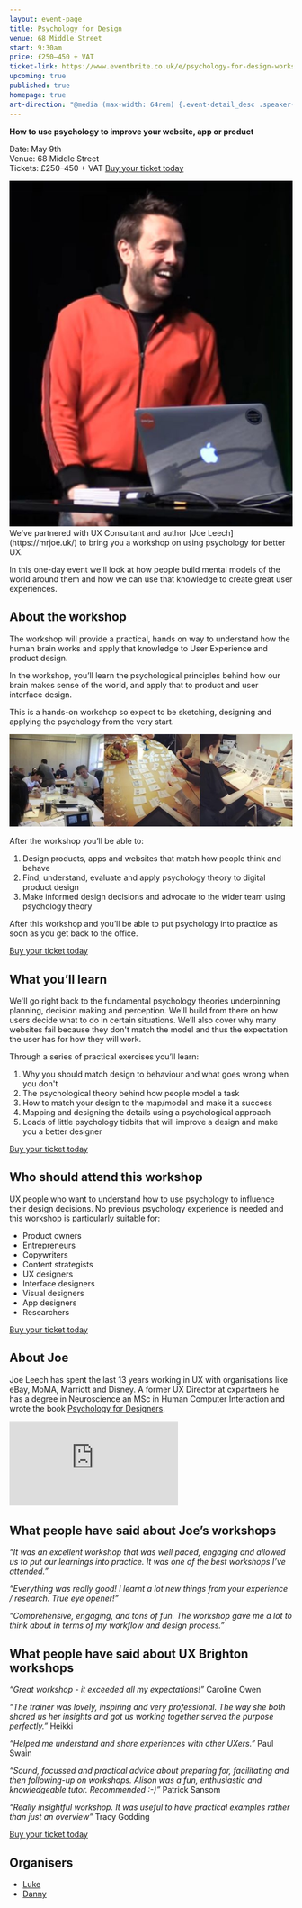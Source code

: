 ```yaml
---
layout: event-page  
title: Psychology for Design
venue: 68 Middle Street
start: 9:30am
price: £250–450 + VAT
ticket-link: https://www.eventbrite.co.uk/e/psychology-for-design-workshop-tickets-32720308323
upcoming: true
published: true
homepage: true
art-direction: "@media (max-width: 64rem) {.event-detail_desc .speaker-photo{width: 95%;}} @media (min-width: 65rem) {.event-detail_desc .speaker-photo {width: 30%; float: right}} .speaker-photo {margin: 0; padding: 0; border: 0}"
---
```


__How to use psychology to improve your website, app or product__

Date: May 9th  
Venue: 68 Middle Street  
Tickets: £250–450 + VAT
[Buy your ticket today](https://www.eventbrite.co.uk/e/psychology-for-design-workshop-tickets-32720308323)

<img id="joe-leech" src="../assets/2017-psychology-workshop/joe-leech.jpg" alt="Photo of Joe Leech" class="speaker-photo">
We’ve partnered with UX Consultant and author [Joe Leech](https://mrjoe.uk/) to bring you a workshop on using psychology for better UX.

In this one-day event we'll look at how people build mental models of the world around them and how we can use that knowledge to create great user experiences.

## About the workshop

The workshop will provide a practical, hands on way to understand how the human brain works and apply that knowledge to User Experience and product design.

In the workshop, you’ll learn the psychological principles behind how our brain makes sense of the world, and apply that to product and user interface design.

This is a hands-on workshop so expect to be sketching, designing and applying the psychology from the very start.

![people in Joe's workshop](../assets/2017-psychology-workshop/workshop_photos.jpg)

After the workshop you’ll be able to:

  1. Design products, apps and websites that match how people think and behave
  2. Find, understand, evaluate and apply psychology theory to digital product design
  3. Make informed design decisions and advocate to the wider team using psychology theory

After this workshop and you’ll be able to put psychology into practice as soon as you get back to the office.

[Buy your ticket today](https://www.eventbrite.co.uk/e/psychology-for-design-workshop-tickets-32720308323)

## What you’ll learn

We'll go right back to the fundamental psychology theories underpinning planning, decision making and perception. We'll build from there on how users decide what to do in certain situations. We’ll also cover why many websites fail because they don't match the model and thus the expectation the user has for how they will work.

Through a series of practical exercises you’ll learn:

1. Why you should match design to behaviour and what goes wrong when you don't
2. The psychological theory behind how people model a task
3. How to match your design to the map/model and make it a success
4. Mapping and designing the details using a psychological approach
5. Loads of little psychology tidbits that will improve a design and make you a better designer

[Buy your ticket today](https://www.eventbrite.co.uk/e/psychology-for-design-workshop-tickets-32720308323)

## Who should attend this workshop

UX people who want to understand how to use psychology to influence their design decisions. No previous psychology experience is needed and this workshop is particularly suitable for:

* Product owners
* Entrepreneurs
* Copywriters
* Content strategists
* UX designers
* Interface designers
* Visual designers
* App designers
* Researchers

[Buy your ticket today](https://www.eventbrite.co.uk/e/psychology-for-design-workshop-tickets-32720308323)

## About Joe

Joe Leech has spent the last 13 years working in UX with organisations like eBay, MoMA, Marriott and Disney. A former UX Director at cxpartners he has a degree in Neuroscience an MSc in Human Computer Interaction and wrote the book [Psychology for Designers](http://psychologyfordesigners.com/).

<div class="responsive-height-limiter"><div class="embed-container vga"><iframe src="https://www.youtube.com/embed/3-0NQ_bb4C8?list=PLxIVE2ZZ0maCWjZhoIAiL0lkif9_a2k7F" frameborder="0" scrolling="no" allowfullscreen></iframe></div></div>

## What people have said about Joe’s workshops

*“It was an excellent workshop that was well paced, engaging and allowed us to put our learnings into practice. It was one of the best workshops I’ve attended.”*

*“Everything was really good! I learnt a lot new things from your experience / research. True eye opener!”*

*“Comprehensive, engaging, and tons of fun. The workshop gave me a lot to think about in terms of my workflow and design process.”*

## What people have said about UX Brighton workshops

*“Great workshop - it exceeded all my expectations!”*
Caroline Owen

*“The trainer was lovely, inspiring and very professional. The way she both shared us her insights and got us working together served the purpose perfectly.”*
Heikki

*“Helped me understand and share experiences with other UXers.”*
Paul Swain

*“Sound, focussed and practical advice about preparing for, facilitating and then following-up on workshops. Alison was a fun, enthusiastic and knowledgeable tutor. Recommended :-)”*
Patrick Sansom

*“Really insightful workshop. It was useful to have practical examples rather than just an overview”*
Tracy Godding

[Buy your ticket today](https://www.eventbrite.co.uk/e/psychology-for-design-workshop-tickets-32720308323)

## Organisers

- <a href="http://uxbrighton.org.uk/about/#luke">Luke</a>
- <a href="http://uxbrighton.org.uk/about/#danny">Danny</a>
